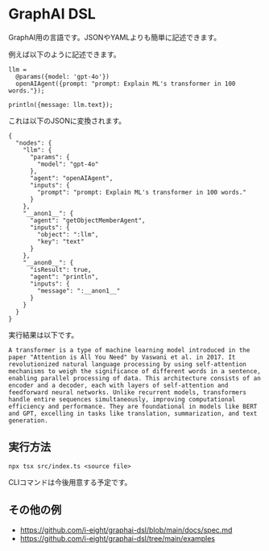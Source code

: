 # GraphAI DSL

GraphAI用の言語です。JSONやYAMLよりも簡単に記述できます。

例えば以下のように記述できます。

```
llm = 
  @params({model: 'gpt-4o'}) 
  openAIAgent({prompt: "prompt: Explain ML's transformer in 100 words."});

println({message: llm.text});
```

これは以下のJSONに変換されます。

```
{
  "nodes": {
    "llm": {
      "params": {
        "model": "gpt-4o"
      },
      "agent": "openAIAgent",
      "inputs": {
        "prompt": "prompt: Explain ML's transformer in 100 words."
      }
    },
    "__anon1__": {
      "agent": "getObjectMemberAgent",
      "inputs": {
        "object": ":llm",
        "key": "text"
      }
    },
    "__anon0__": {
      "isResult": true,
      "agent": "println",
      "inputs": {
        "message": ":__anon1__"
      }
    }
  }
}
```

実行結果は以下です。

```
A transformer is a type of machine learning model introduced in the paper "Attention is All You Need" by Vaswani et al. in 2017. It revolutionized natural language processing by using self-attention mechanisms to weigh the significance of different words in a sentence, enabling parallel processing of data. This architecture consists of an encoder and a decoder, each with layers of self-attention and feedforward neural networks. Unlike recurrent models, transformers handle entire sequences simultaneously, improving computational efficiency and performance. They are foundational in models like BERT and GPT, excelling in tasks like translation, summarization, and text generation.
```

## 実行方法

```
npx tsx src/index.ts <source file>
```

CLIコマンドは今後用意する予定です。

## その他の例

- https://github.com/i-eight/graphai-dsl/blob/main/docs/spec.md
- https://github.com/i-eight/graphai-dsl/tree/main/examples

